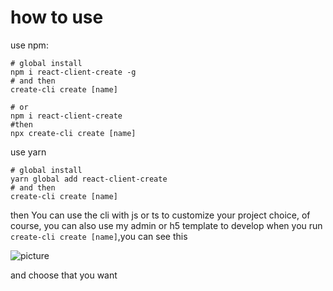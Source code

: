 # how to use

use npm:

```shell
# global install
npm i react-client-create -g
# and then
create-cli create [name]

# or
npm i react-client-create
#then
npx create-cli create [name]
```

use yarn

```shell
# global install
yarn global add react-client-create
# and then
create-cli create [name]
```

then You can use the cli with js or ts to customize your project choice, of course, you can also use my admin or h5 template to develop
when you run `create-cli create [name]`,you can see this

![picture](https://blog.liufashi.top/img/typescript-h5-template/cli.png)

and choose that you want

